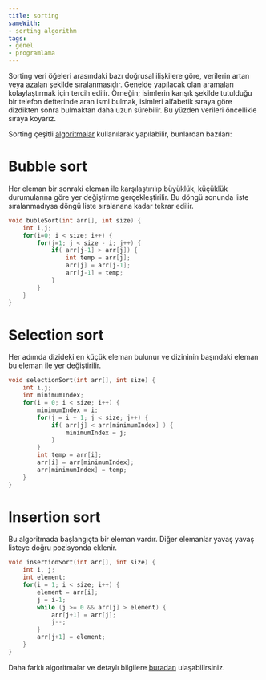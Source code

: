 ```yaml
---
title: sorting
sameWith:
- sorting algorithm
tags:
- genel
- programlama
---
```


Sorting veri öğeleri arasındaki bazı doğrusal ilişkilere göre, verilerin artan veya azalan şekilde sıralanmasıdır. Genelde yapılacak olan aramaları kolaylaştırmak için tercih edilir. Örneğin; isimlerin karışık şekilde tutulduğu bir telefon defterinde aran ismi bulmak, isimleri alfabetik sıraya göre dizdikten sonra bulmaktan daha uzun sürebilir. Bu yüzden verileri öncellikle sıraya koyarız.

Sorting çeşitli [algoritmalar](/algorithm) kullanılarak yapılabilir, bunlardan bazıları:

# Bubble sort

Her eleman bir sonraki eleman ile karşılaştırılıp büyüklük, küçüklük durumularına göre yer değiştirme gerçekleştirilir. Bu döngü sonunda liste sıralanmadıysa döngü liste sıralanana kadar tekrar edilir.

```c
void bubleSort(int arr[], int size) {
	int i,j;
	for(i=0; i < size; i++) {
		for(j=1; j < size - i; j++) {
			if( arr[j-1] > arr[j]) {
				int temp = arr[j];
				arr[j] = arr[j-1];
				arr[j-1] = temp;
			}
		}
	}
}
```

# Selection sort

Her adımda dizideki en küçük eleman bulunur ve dizininin başındaki eleman bu eleman ile yer değiştirilir.

```c
void selectionSort(int arr[], int size) {
	int i,j;
	int minimumIndex;
	for(i = 0; i < size; i++) {
		minimumIndex = i;
		for(j = i + 1; j < size; j++) {
			if( arr[j] < arr[minimumIndex] ) {
				minimumIndex = j;
			}
		}
		int temp = arr[i];
		arr[i] = arr[minimumIndex];
		arr[minimumIndex] = temp;
	}
}
```

# Insertion sort

Bu algoritmada başlangıçta bir eleman vardır. Diğer elemanlar yavaş yavaş listeye doğru pozisyonda eklenir.

```c
void insertionSort(int arr[], int size) {
	int i, j;
	int element;
	for(i = 1; i < size; i++) {
		element = arr[i];
		j = i-1;
		while (j >= 0 && arr[j] > element) {
			arr[j+1] = arr[j];
			j--;
		}
		arr[j+1] = element;
	}	
}
```

Daha farklı algoritmalar ve detaylı bilgilere [buradan](http://bilgisayarkavramlari.sadievrenseker.com/2008/08/09/siralama-algoritmalari-sorting-algorithms/) ulaşabilirsiniz.
